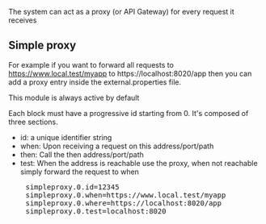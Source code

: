 The system can act as a proxy (or API Gateway) for every request it receives

## Simple proxy

For example if you want to forward all requests to https://www.local.test/myapp to
https://localhost:8020/app then you can add a proxy entry inside the external.properties
file. 

This module is always active by default

Each block must have a progressive id starting from 0. It's composed of three 
sections.

* id: a unique identifier string
* when: Upon receiving a request on this address/port/path
* then: Call the then address/port/path
* test: When the address is reachable use the proxy, when not reachable simply forward the 
request to when

<pre>
    simpleproxy.0.id=12345
    simpleproxy.0.when=https://www.local.test/myapp
    simpleproxy.0.where=https://localhost:8020/app
    simpleproxy.0.test=localhost:8020
</pre>
